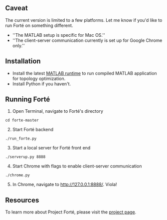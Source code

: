 ## Caveat
The current version is limited to a few platforms. Let me know if you'd like to run Forté on something different.
* ''The MATLAB setup is specific for Mac OS.''
* ''The client-server communication currently is set up for Google Chrome only.''

## Installation
* Install the latest [MATLAB runtime](https://www.mathworks.com/products/compiler/matlab-runtime.html) to run compiled MATLAB application for topology optimization.
* Install Python if you haven't.


## Running Forté
1. Open Terminal, navigate to Forté's directory
```shell
cd forte-master
```

2. Start Forté backend
```shell
./run_forte.py
```

3. Start a local server for Forté front end
```shell
./serverup.py 8888
```

4. Start Chrome with flags to enable client-server communication
```shell
./chrome.py
```

5. In Chrome, navigate to http://127.0.0.1:8888/. Viola!

## Resources
To learn more about Project Forté, please visit the [project page](http://web.xiangchen.me/#forteacute).